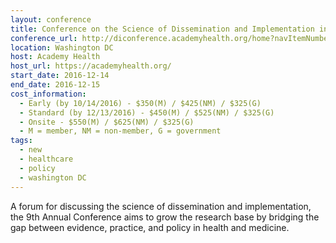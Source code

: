 ```yaml
---
layout: conference
title: Conference on the Science of Dissemination and Implementation in Health 2016
conference_url: http://diconference.academyhealth.org/home?navItemNumber=13668
location: Washington DC
host: Academy Health
host_url: https://academyhealth.org/
start_date: 2016-12-14
end_date: 2016-12-15
cost_information:
  - Early (by 10/14/2016) - $350(M) / $425(NM) / $325(G)
  - Standard (by 12/13/2016) - $450(M) / $525(NM) / $325(G)
  - Onsite - $550(M) / $625(NM) / $325(G)
  - M = member, NM = non-member, G = government
tags:
  - new
  - healthcare
  - policy
  - washington DC
---
```


A forum for discussing the science of dissemination and implementation, the 9th Annual Conference aims to grow the research base by bridging the gap between evidence, practice, and policy in health and medicine.
